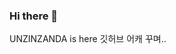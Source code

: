 ### Hi there 👋
UNZINZANDA is here
깃허브 어캐 꾸며..
<!--[![Solved.ac Profile](http://mazassumnida.wtf/api/v2/generate_badge?boj=cocktail12)](https://solved.ac/cocktail12/)-->
<!--
**unzinzanda/unzinzanda** is a ✨ _special_ ✨ repository because its `README.md` (this file) appears on your GitHub profile.

Here are some ideas to get you started:

- 🔭 I’m currently working on ...
- 🌱 I’m currently learning ...
- 👯 I’m looking to collaborate on ...
- 🤔 I’m looking for help with ...
- 💬 Ask me about ...
- 📫 How to reach me: ...
- 😄 Pronouns: ...
- ⚡ Fun fact: ...
-->
